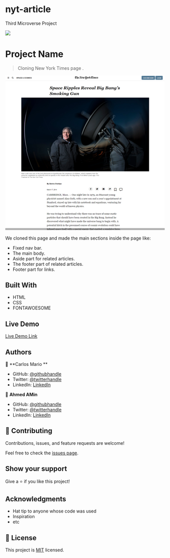 # nyt-article

Third Microverse Project

![](https://img.shields.io/badge/Microverse-blueviolet)

# Project Name

> Cloning New York Times page .

![screenshot](.\src\images\app_screenshot.png)

We cloned this page and made the main sections inside the page like:

- Fixed nav bar.
- The main body.
- Aside part for related articles.
- The footer part of related articles.
- Footer part for links.

## Built With

- HTML
- CSS
- FONTAWOESOME

## Live Demo

[Live Demo Link](https://raw.githack.com/MrkarlosM/nyt-article/nav-branch/index.html)

## Authors

👤 **Carlos Mario **

- GitHub: [@githubhandle](https://github.com/MrkarlosM)
- Twitter: [@twitterhandle](@MrkarlosM)
- LinkedIn: [LinkedIn](https://www.linkedin.com/in/carlos-mario-martinez-b1768355/)

👤 **Ahmed AMin**

- GitHub: [@githubhandle](https://github.com/AhmedAmin90)
- Twitter: [@twitterhandle](https://twitter.com/AhmedAmin12383)
- LinkedIn: [LinkedIn](https://www.linkedin.com/in/ahmed-amin-quality/)

## 🤝 Contributing

Contributions, issues, and feature requests are welcome!

Feel free to check the [issues page](https://github.com/MrkarlosM/nyt-article/issues).

## Show your support

Give a ⭐️ if you like this project!

## Acknowledgments

- Hat tip to anyone whose code was used
- Inspiration
- etc

## 📝 License

This project is [MIT](./LICENSE.md) licensed.
